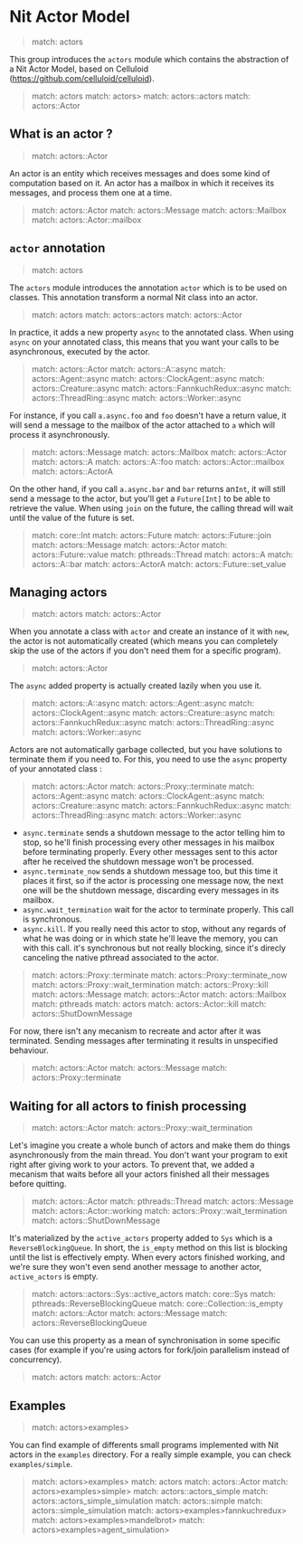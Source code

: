 # Nit Actor Model


> match: actors

This group introduces the `actors` module which contains the abstraction of a Nit Actor Model,
based on Celluloid (https://github.com/celluloid/celluloid).


> match: actors
> match: actors>
> match: actors::actors
> match: actors::Actor

## What is an actor ?


> match: actors::Actor

An actor is an entity which receives messages and does some kind of computation based on it.
An actor has a mailbox in which it receives its messages, and process them one at a time.


> match: actors::Actor
> match: actors::Message
> match: actors::Mailbox
> match: actors::Actor::mailbox

## `actor` annotation


> match: actors

The `actors` module introduces the annotation `actor` which is to be used on classes.
This annotation transform a normal Nit class into an actor.


> match: actors
> match: actors::actors
> match: actors::Actor

In practice, it adds a new property `async` to the annotated class.
When using `async` on your annotated class, this means that you want your calls to be asynchronous,
executed by the actor.


> match: actors::Actor
> match: actors::A::async
> match: actors::Agent::async
> match: actors::ClockAgent::async
> match: actors::Creature::async
> match: actors::FannkuchRedux::async
> match: actors::ThreadRing::async
> match: actors::Worker::async

For instance, if you call `a.async.foo` and `foo` doesn't have a return value, it will send
a message to the mailbox of the actor attached to `a` which will process it asynchronously.


> match: actors::Message
> match: actors::Mailbox
> match: actors::Actor
> match: actors::A
> match: actors::A::foo
> match: actors::Actor::mailbox
> match: actors::ActorA

On the other hand, if you call `a.async.bar` and `bar` returns an`Int`, it will still send
a message to the actor, but you'll get a `Future[Int]` to be able to retrieve the value.
When using `join` on the future, the calling thread will wait until the value of the future is set.


> match: core::Int
> match: actors::Future
> match: actors::Future::join
> match: actors::Message
> match: actors::Actor
> match: actors::Future::value
> match: pthreads::Thread
> match: actors::A
> match: actors::A::bar
> match: actors::ActorA
> match: actors::Future::set_value

## Managing actors


> match: actors
> match: actors::Actor

When you annotate a class with `actor` and create an instance of it with `new`, the actor is not
automatically created (which means you can completely skip the use of the actors if you
don't need them for a specific program).


> match: actors::Actor

The `async` added property is actually created lazily when you use it.


> match: actors::A::async
> match: actors::Agent::async
> match: actors::ClockAgent::async
> match: actors::Creature::async
> match: actors::FannkuchRedux::async
> match: actors::ThreadRing::async
> match: actors::Worker::async

Actors are not automatically garbage collected, but you have solutions to terminate them
if you need to. For this, you need to use the `async` property of your annotated class :


> match: actors::Actor
> match: actors::Proxy::terminate
> match: actors::Agent::async
> match: actors::ClockAgent::async
> match: actors::Creature::async
> match: actors::FannkuchRedux::async
> match: actors::ThreadRing::async
> match: actors::Worker::async

* `async.terminate` sends a shutdown message to the actor telling him to stop, so he'll finish
  processing every other messages in his mailbox before terminating properly. Every other messages sent
  to this actor after he received the shutdown message won't be processed.
* `async.terminate_now` sends a shutdown message too, but this time it places it first, so
  if the actor is processing one message now, the next one will be the shutdown message, discarding
  every messages in its mailbox.
* `async.wait_termination` wait for the actor to terminate properly. This call is synchronous.
* `async.kill`. If you really need this actor to stop, without any regards of what he was doing
  or in which state he'll leave the memory, you can with this call. it's synchronous but not really
  blocking, since it's direcly canceling the native pthread associated to the actor.


> match: actors::Proxy::terminate
> match: actors::Proxy::terminate_now
> match: actors::Proxy::wait_termination
> match: actors::Proxy::kill
> match: actors::Message
> match: actors::Actor
> match: actors::Mailbox
> match: pthreads
> match: actors
> match: actors::Actor::kill
> match: actors::ShutDownMessage

For now, there isn't any mecanism to recreate and actor after it was terminated.
Sending messages after terminating it results in unspecified behaviour.


> match: actors::Actor
> match: actors::Message
> match: actors::Proxy::terminate

## Waiting for all actors to finish processing


> match: actors::Actor
> match: actors::Proxy::wait_termination

Let's imagine you create a whole bunch of actors and make them do things asynchronously from the main thread.
You don't want your program to exit right after giving work to your actors.
To prevent that, we added a mecanism that waits before all your actors finished all their messages
before quitting.


> match: actors::Actor
> match: pthreads::Thread
> match: actors::Message
> match: actors::Actor::working
> match: actors::Proxy::wait_termination
> match: actors::ShutDownMessage

It's materialized by the `active_actors` property added to `Sys` which is a `ReverseBlockingQueue`.
In short, the `is_empty` method on this list is blocking until the list is effectively empty.
When every actors finished working, and we're sure they won't even send another message to another
actor, `active_actors` is empty.


> match: actors::actors::Sys::active_actors
> match: core::Sys
> match: pthreads::ReverseBlockingQueue
> match: core::Collection::is_empty
> match: actors::Actor
> match: actors::Message
> match: actors::ReverseBlockingQueue

You can use this property as a mean of synchronisation in some specific cases (for example if you're
using actors for fork/join parallelism instead of concurrency).


> match: actors
> match: actors::Actor

## Examples


> match: actors>examples>

You can find example of differents small programs implemented with Nit actors in the `examples`
directory. For a really simple example, you can check `examples/simple`.


> match: actors>examples>
> match: actors
> match: actors::Actor
> match: actors>examples>simple>
> match: actors::actors_simple
> match: actors::actors_simple_simulation
> match: actors::simple
> match: actors::simple_simulation
> match: actors>examples>fannkuchredux>
> match: actors>examples>mandelbrot>
> match: actors>examples>agent_simulation>

